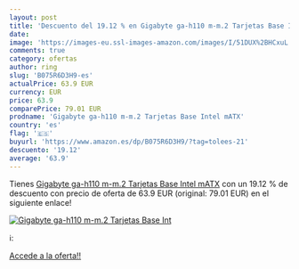 ```yaml
---
layout: post
title: 'Descuento del 19.12 % en Gigabyte ga-h110 m-m.2 Tarjetas Base Int'
date: 
image: 'https://images-eu.ssl-images-amazon.com/images/I/51DUX%2BHCxuL._SL200_.jpg'
comments: true
category: ofertas
author: ring
slug: 'B075R6D3H9-es'
actualPrice: 63.9 EUR
currency: EUR
price: 63.9
comparePrice: 79.01 EUR
prodname: 'Gigabyte ga-h110 m-m.2 Tarjetas Base Intel mATX'
country: 'es'
flag: '🇪🇸'
buyurl: 'https://www.amazon.es/dp/B075R6D3H9/?tag=tolees-21'
descuento: '19.12'
average: '63.9'
---
```


Tienes [Gigabyte ga-h110 m-m.2 Tarjetas Base Intel mATX](https://www.amazon.es/dp/B075R6D3H9/?tag=tolees-21) con un 19.12 % de descuento con precio de oferta de 63.9 EUR (original: 79.01 EUR) en el siguiente enlace!

[![Gigabyte ga-h110 m-m.2 Tarjetas Base Int](https://images-eu.ssl-images-amazon.com/images/I/51DUX%2BHCxuL._SL200_.jpg)](https://www.amazon.es/dp/B075R6D3H9/?tag=tolees-21)

ℹ️:


[Accede a la oferta!!](https://www.amazon.es/dp/B075R6D3H9/?tag=tolees-21)
